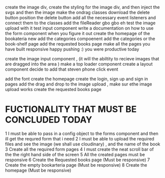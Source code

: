 create the image div,
create the styling for the image div, and then inject the svgs and then the image
make the ondrag classes
download the delete button
position the delete button
add all the necessary event listeners and connect them to the classes
add the fileReader  gbo gbo eh
test the image upload with it
test input component
write a documentation on how to use the form component when you figure it out
create the homepage of the bookateria new
add the categories compoenent
add the categories or the book-shelf page
add the requested books page 
make all the pages you have built responsive
happy pushing :) you were productive today

 
create the image input component , (it will the abiltity to recieve images that are dragged into the area   )
make a top loader component
create a layout component
decide to add that steven phone click event


<!-- final fight -->
add the font
create the homepage
create the login, sign up and sign in pages
add the drag and drop to the image upload , make sur ethe image upload works
create the requested books page





FUCTIONALITY THAT MUST BE CONCLUDED TODAY
==========================================

1  I must be able to pass in a config object to the forms component and then ill get the requred form that i need
2 I must be able to upload the required files and see the image (we shall use cloudinary) , and the name of the book
3 Create all the required form pages
4 I must create the neat scroll bar of the the right hand side of the screen
5 All the created pages must be responsive
6 Create the Requested books page (Must be responsive)
7 Create the empty bookarteria page (Must be responsive)
8 Create the homepage (Must be responsive)











